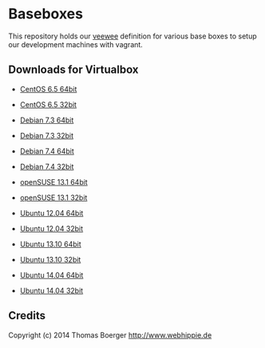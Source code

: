 # Baseboxes

This repository holds our [veewee](https://github.com/jedi4ever/veewee) definition
for various base boxes to setup our development machines with vagrant.

## Downloads for Virtualbox

- [CentOS 6.5 64bit](http://vagrant.webhippie.de/centos-6.5-amd64.box)
- [CentOS 6.5 32bit](http://vagrant.webhippie.de/centos-6.5-i386.box)

- [Debian 7.3 64bit](http://vagrant.webhippie.de/debian-7.3-amd64.box)
- [Debian 7.3 32bit](http://vagrant.webhippie.de/debian-7.3-i386.box)
- [Debian 7.4 64bit](http://vagrant.webhippie.de/debian-7.4-amd64.box)
- [Debian 7.4 32bit](http://vagrant.webhippie.de/debian-7.4-i386.box)

- [openSUSE 13.1 64bit](http://vagrant.webhippie.de/opensuse-13.1-amd64.box)
- [openSUSE 13.1 32bit](http://vagrant.webhippie.de/opensuse-13.1-i386.box)

- [Ubuntu 12.04 64bit](http://vagrant.webhippie.de/ubuntu-12.04-amd64.box)
- [Ubuntu 12.04 32bit](http://vagrant.webhippie.de/ubuntu-12.04-i386.box)
- [Ubuntu 13.10 64bit](http://vagrant.webhippie.de/ubuntu-13.10-amd64.box)
- [Ubuntu 13.10 32bit](http://vagrant.webhippie.de/ubuntu-13.10-i386.box)
- [Ubuntu 14.04 64bit](http://vagrant.webhippie.de/ubuntu-14.04-amd64.box)
- [Ubuntu 14.04 32bit](http://vagrant.webhippie.de/ubuntu-14.04-i386.box)

## Credits

Copyright (c) 2014 Thomas Boerger <http://www.webhippie.de>
